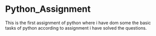 # Python_Assignment
This is the first assignment of python where i have dom some the basic tasks of python according to assignment i have solved the questions.
